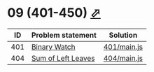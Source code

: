 # 09 (401-450) [⬀](https://leetcode.com/problemset/all/#page-9)


| ID  | Problem statement                                                       | Solution                   |
|-----|-------------------------------------------------------------------------|----------------------------|
| 401 | [Binary Watch](https://leetcode.com/problems/binary-watch/)             | [401/main.js](401/main.js) |
| 404 | [Sum of Left Leaves](https://leetcode.com/problems/sum-of-left-leaves/) | [404/main.js](404/main.js) |

